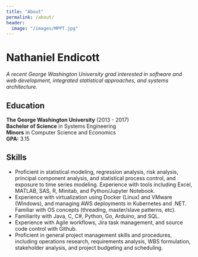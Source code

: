 ```yaml
---
title: "About"
permalink: /about/
header:
  image: "/images/MPPT.jpg"
---
```


# Nathaniel Endicott
*A recent George Washington University grad interested in software and web development, integrated statistical approaches, and systems architecture.*

## Education
**The George Washington University** (2013 - 2017)  
**Bachelor of Science** in Systems Engineering  
**Minors** in Computer Science and Economics  
**GPA:** 3.15

## Skills
* Proficient in statistical modeling, regression analysis, risk analysis, principal component analysis,   and statistical process control, and exposure to time series modeling. Experience with tools including Excel, MATLAB, SAS, R, Minitab, and Python/Jupyter Notebook.  
* Experience with virtualization using Docker (Linux) and VMware (Windows), and managing AWS deployments in Kubernetes and .NET. Familiar with OS concepts (threading, master/slave patterns, etc).  
* Familiarity with Java, C, C#, Python, Go, Arduino, and SQL.  
*	Experience with Agile workflows, Jira task management, and source code control with Github.  
*	Proficient in general project management skills and procedures, including operations research, requirements analysis, WBS formulation, stakeholder analysis, and project budgeting and scheduling.
